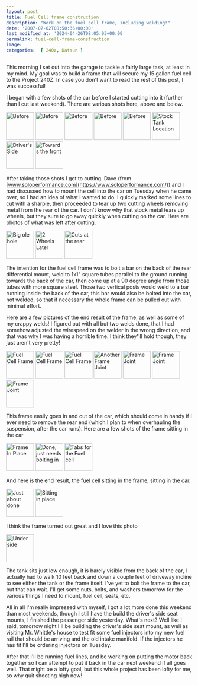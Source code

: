 ```yaml
---
layout: post
title: Fuel Cell frame construction
description: "Work on the fuel cell frame, including welding!"
date: '2007-07-02T08:50:36+00:00'
last_modified_at: '2024-04-26T08:05:03+00:00'
permalink: fuel-cell-frame-construction
image: 
categories:  [ 240z, Datsun ]
---
```

This morning I set out into the garage to tackle a fairly large task, at least in my mind. My goal was to build a frame that will secure my 15 gallon fuel cell to the Project 240Z. In case you don't want to read the rest of this post, I was successful!

I began with a few shots of the car before I started cutting into it (further than I cut last weekend). There are various shots here, above and below.

<a href="https://www.flickr.com/photos/chammond/688010251/in/set-72157594465585463/"><img height="75" alt="Before" width="75" src="https://farm2.static.flickr.com/1284/688010251_c5f52df804_s.jpg" /></a> <a href="https://www.flickr.com/photos/chammond/688014903/in/set-72157594465585463/"><img height="75" alt="Before" width="75" src="https://farm2.static.flickr.com/1149/688014903_30f5d0d433_s.jpg" /></a>  <a href="https://www.flickr.com/photos/chammond/688029701/in/set-72157594465585463/"><img height="75" alt="Before" width="75" src="https://farm2.static.flickr.com/1251/688029701_f164521805_s.jpg" /></a> <a href="https://www.flickr.com/photos/chammond/688025165/in/set-72157594465585463/"><img height="75" alt="Before" width="75" src="https://farm2.static.flickr.com/1116/688025165_33f872e8e8_s.jpg" /></a> <a href="https://www.flickr.com/photos/chammond/688885702/in/set-72157594465585463/"><img height="75" alt="Before" width="75" src="https://farm2.static.flickr.com/1172/688885702_21916b9649_s.jpg" /></a> <a href="https://www.flickr.com/photos/chammond/688906740/in/set-72157594465585463/"><img height="75" alt="Stock Tank Location" width="75" src="https://farm2.static.flickr.com/1429/688906740_35837eb263_s.jpg" /></a> <a class="image_link" id="set_thumb_link_688917226" title="Driver's Side" href="https://www.flickr.com/photos/chammond/688917226/in/set-72157594465585463/"><img height="75" alt="Driver's Side" src="https://farm2.static.flickr.com/1066/688917226_1a8f198255_s.jpg" width="75" /></a> <a class="image_link" id="set_thumb_link_688911408" title="Towards the front" href="https://www.flickr.com/photos/chammond/688911408/in/set-72157594465585463/"><img height="75" alt="Towards the front" src="https://farm2.static.flickr.com/1381/688911408_f17497bbef_s.jpg" width="75" /></a>

After taking those shots I got to cutting. Dave (from [www.soloperformance.com](https://www.soloperformance.com/)) and I had discussed how to mount the cell into the car on Tuesday when he came over, so I had an idea of what I wanted to do. I quickly marked some lines to cut with a sharpie, then proceeded to tear up two cutting wheels removing metal from the rear of the car. I don't know why that stock metal tears up wheels, but they sure to go away quickly when cutting on the car. Here are photos of what was left after cutting.

<a href="https://www.flickr.com/photos/chammond/688065565/in/set-72157594465585463/"><img height="75" alt="Big ole hole" width="75" src="https://farm2.static.flickr.com/1079/688065565_3cb0b3ffd7_s.jpg" /></a> <a href="https://www.flickr.com/photos/chammond/688056387/in/set-72157594465585463/"><img height="75" alt="2 Wheels Later" width="75" src="https://farm2.static.flickr.com/1021/688056387_98b20f1e34_s.jpg" /></a> <a class="image_link" id="set_thumb_link_688936738" title="Cuts at the rear" href="https://www.flickr.com/photos/chammond/688936738/in/set-72157594465585463/"><img height="75" alt="Cuts at the rear" width="75" src="https://farm2.static.flickr.com/1158/688936738_48089af809_s.jpg" /></a>

The intention for the fuel cell frame was to bolt a bar on the back of the rear differential mount, weld to 1x1" square tubes parallel to the ground running towards the back of the car, then come up at a 90 degree angle from those tubes with more square steel. Those two vertical posts would weld to a bar running inside the back of the car, this bar would also be bolted into the car, not welded, so that if necessary the whole frame can be pulled out with minimal effort.

Here are a few pictures of the end result of the frame, as well as some of my crappy welds! I figured out with all but two welds done, that I had somehow adjusted the wirespeed on the welder in the wrong direction, and that was why I was having a horrible time. I think they''ll hold though, they just aren't very pretty!

<a href="https://www.flickr.com/photos/chammond/688115833/in/set-72157594465585463/"><img height="75" alt="Fuel Cell Frame" width="75" src="https://farm2.static.flickr.com/1159/688115833_e1930f3e70_s.jpg" /></a> <a href="https://www.flickr.com/photos/chammond/688109549/in/set-72157594465585463/"><img height="75" alt="Fuel Cell Frame" width="75" src="https://farm2.static.flickr.com/1318/688109549_a5cc7e147e_s.jpg" /></a> <a href="https://www.flickr.com/photos/chammond/688144105/in/set-72157594465585463/"><img height="75" alt="Fuel Cell Frame" width="75" src="https://farm2.static.flickr.com/1215/688144105_559adb3e84_s.jpg" /></a> <a href="https://www.flickr.com/photos/chammond/688999916/in/set-72157594465585463/"><img height="75" alt="Another Frame Joint" width="75" src="https://farm2.static.flickr.com/1170/688999916_5aada5ac23_s.jpg" /></a> <a href="https://www.flickr.com/photos/chammond/688995844/in/set-72157594465585463/"><img height="75" alt="Frame Joint" width="75" src="https://farm2.static.flickr.com/1073/688995844_a7931c7423_s.jpg" /></a> <a href="https://www.flickr.com/photos/chammond/688125127/in/set-72157594465585463/"><img height="75" alt="Frame Joint" width="75" src="https://farm2.static.flickr.com/1081/688125127_d1cfcf1290_s.jpg" /></a> <a href="https://www.flickr.com/photos/chammond/688120403/in/set-72157594465585463/"><img height="75" alt="Frame Joint" width="75" src="https://farm2.static.flickr.com/1371/688120403_d4321a942e_s.jpg" /></a>

This frame easily goes in and out of the car, which should come in handy if I ever need to remove the rear end (which I plan to when overhauling the suspension, after the car runs). Here are a few shots of the frame sitting in the car

<a href="https://www.flickr.com/photos/chammond/689025574/in/set-72157594465585463/"><img height="75" alt="Frame In Place" width="75" src="https://farm2.static.flickr.com/1214/689025574_1ccdf2341e_s.jpg" /></a> <a href="https://www.flickr.com/photos/chammond/688154559/in/set-72157594465585463/"><img height="75" alt="Done, just needs bolting in" width="75" src="https://farm2.static.flickr.com/1307/688154559_9cab5f76d4_s.jpg" /></a> <a href="https://www.flickr.com/photos/chammond/689015196/in/set-72157594465585463/"><img height="75" alt="Tabs for the Fuel cell" width="75" src="https://farm2.static.flickr.com/1326/689015196_bbcf458700_s.jpg" /></a>

And here is the end result, the fuel cell sitting in the frame, sitting in the car.

<a class="image_link" id="set_thumb_link_689067444" title="Just about done" href="https://www.flickr.com/photos/chammond/689067444/in/set-72157594465585463/"><img height="75" alt="Just about done" width="75" src="https://farm2.static.flickr.com/1263/689067444_1d611ca941_s.jpg" /></a> <a class="image_link" id="set_thumb_link_689041774" title="Sitting in place" href="https://www.flickr.com/photos/chammond/689041774/in/set-72157594465585463/"><img height="75" alt="Sitting in place" width="75" src="https://farm2.static.flickr.com/1237/689041774_5424d6ac74_s.jpg" /></a>

I think the frame turned out great and I love this photo

<a class="image_link" id="set_thumb_link_689057214" title="Under side" href="https://www.flickr.com/photos/chammond/689057214/in/set-72157594465585463/"><img height="75" alt="Under side" width="75" src="https://farm2.static.flickr.com/1359/689057214_f8b80a264b_s.jpg" /></a>

The tank sits just low enough, it is barely visible from the back of the car, I actually had to walk 10 feet back and down a couple feet of driveway incline to see either the tank or the frame itself.  I've yet to bolt the frame to the car, but that can wait. I'll get some nuts, bolts, and washers tomorrow for the various things I need to mount, fuel cell, seats, etc.

All in all I'm really impressed with myself, I got a lot more done this weekend than most weekends, though I still have the build the driver's side seat mounts, I finished the passenger side yesterday. What's next? Well like I said, tomorrow night I'll be building the driver's side seat mount, as well as visiting Mr. Whittle's house to test fit some fuel injectors into my new fuel rail that should be arriving and the old intake manifold. If the injectors he has fit I'll be ordering injectors on Tuesday.

After that I'll be running fuel lines, and be working on putting the motor back together so I can attempt to put it back in the car next weekend if all goes well. That might be a lofty goal, but this whole project has been lofty for me, so why quit shooting high now!

